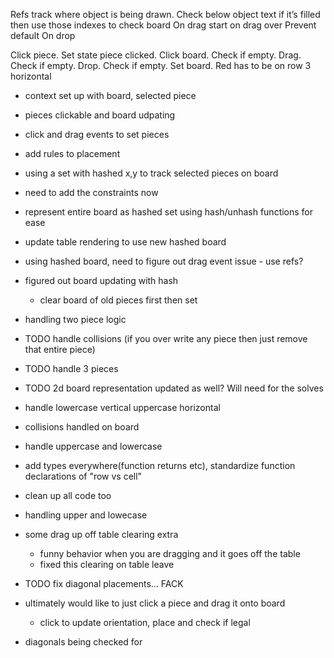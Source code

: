 Refs track where object is being drawn. Check below object text if it’s filled then use those indexes to check board
On drag start on drag over
Prevent default
On drop

Click piece. Set state piece clicked. Click board. Check if empty. Drag. Check if empty. Drop. Check if empty. Set board.
Red has to be on row 3 horizontal

- context set up with board, selected piece
- pieces clickable and board udpating
- click and drag events to set pieces
- add rules to placement

- using a set with hashed x,y to track selected pieces on board
- need to add the constraints now

- represent entire board as hashed set using hash/unhash functions for ease
- update table rendering to use new hashed board

- using hashed board, need to figure out drag event issue - use refs?

- figured out board updating with hash
  - clear board of old pieces first then set
- handling two piece logic

- TODO handle collisions (if you over write any piece then just remove that entire piece)
- TODO handle 3 pieces
- TODO 2d board representation updated as well? Will need for the solves
- handle lowercase vertical uppercase horizontal

- collisions handled on board
- handle uppercase and lowercase

- add types everywhere(function returns etc), standardize function declarations of "row vs cell"
- clean up all code too

- handling upper and lowecase

- some drag up off table clearing extra
  - funny behavior when you are dragging and it goes off the table
  - fixed this clearing on table leave

- TODO fix diagonal placements... FACK

- ultimately would like to just click a piece and drag it onto board
  - click to update orientation, place and check if legal

- diagonals being checked for